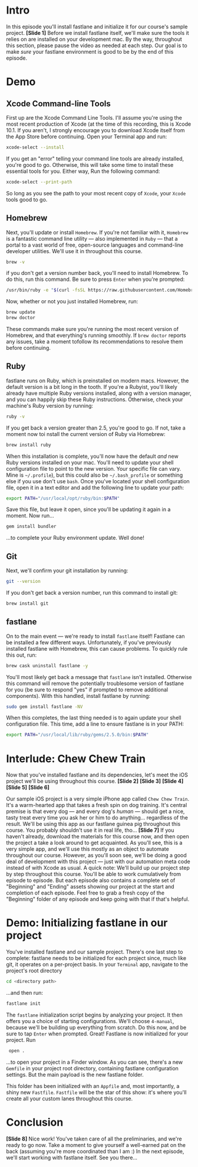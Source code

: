 # Intro
In this episode you'll install fastlane and initialize it for our course's sample project. 
**[Slide 1]** 
Before we install fastlane itself, we'll make sure the tools it relies on are installed on your development mac. By the way, throughout this section, please pause the video as needed at each step. Our goal is to make *sure* your fastlane environment is good to be by the end of this episode.
# Demo
## Xcode Command-line Tools
First up are the Xcode Command Line Tools. I'll assume you're using the most recent production of Xcode (at the time of this recording, this is Xcode 10.1. If you aren't, I strongly encourage you to download Xcode itself from the App Store before continuing. 
Open your Terminal app and run:
```bash
xcode-select --install
```
If you get an "error" telling your command line tools are already installed, you're good to go. Otherwise, this will take some time to install these essential tools for you.
Either way, Run the following command:
```bash
xcode-select --print-path
```
So long as you see the path to your most recent copy of `Xcode`, your `Xcode` tools good to go.
## Homebrew
Next, you'll update or install `Homebrew`. If you're not familiar with it, `Homebrew` is a fantastic command line utility — also implemented in `Ruby` — that a portal to a vast world of free, open-source languages and command-line developer utilities. We'll use it in throughout this course. 
```bash
brew -v
```
if you don't get a version number back, you'll need to install Homebrew. To do this, run this command. Be sure to press `Enter` when you're prompted:
```bash
/usr/bin/ruby -e "$(curl -fsSL https://raw.githubusercontent.com/Homebrew/install/master/install)"
```
Now, whether or not you just installed Homebrew, run:
```bash
brew update
brew doctor
```
These commands make sure you're running the most recent version of Homebrew, and that everything's running smoothly. If `brew doctor` reports any issues, take a moment tofollow its recommendations to resolve them before continuing.
## Ruby
fastlane runs on Ruby, which is preinstalled on modern macs. However, the default version is a bit long in the tooth. If you're a Rubyist, you'll likely already have multiple Ruby versions installed, along with a version manager, and you can happily skip these Ruby instructions.
Otherwise, check your machine's Ruby version by running:
```bash
ruby -v
```
If you get back a version greater than 2.5, you're good to go. If not, take a moment now toi nstall the current version of Ruby via Homebrew:
```bash
brew install ruby
```
When this installation is complete, you'll now have the default *and* new Ruby versions installed on your mac. You'll need to update your shell configuration file to point to the new version. 
Your specific file can vary. Mine is  `~/.profile`), but this could also be `~/.bash_profile` or something else if you use don't use `bash`. Once you've located your shell configuration file, open it in a text editor and add the following line to update your path:
```bash
export PATH="/usr/local/opt/ruby/bin:$PATH"
```
Save this file, but leave it open, since you'll be updating it again in a moment.
Now run… 
```bash
gem install bundler
```
…to complete your Ruby environment update. Well done!
## Git
Next, we'll confirm your git installation by running:
```bash
git --version
```
If you don't get back a version number, run this command to install git:
```bash
brew install git
```
## fastlane
On to the main event — we're ready to install `fastlane` itself!
Fastlane can be installed a few different ways. Unfortunately, if you've previously installed fastlane with Homebrew, this can cause problems. To quickly rule this out, run:
```bash
brew cask uninstall fastlane -y
```
You'll most likely get back a message that `fastlane` isn't installed. Otherwise this command will remove the potentially troublesome version of fastlane for you (be sure to respond "yes" if prompted to remove additional components).
With this handled, install fastlane by running:
```bash
sudo gem install fastlane -NV
```
When this completes, the last thing needed is to again update your shell configuration file. This time, add a line to ensure fastlane is in your PATH:
```bash
export PATH="/usr/local/lib/ruby/gems/2.5.0/bin:$PATH"
```
# Interlude: Chew Chew Train
Now that you've installed fastlane and its dependencies, let's meet the iOS project we'll be using throughout this course. 
**[Slide 2]**  **[Slide 3]** **[Slide 4]** **[Slide 5]** **[Slide 6]** 
<!-- Editor: Please show these 5 slides spaced evenly through the next ¶. Thanks! -->
Our sample iOS project is a very simple iPhone app called `Chew Chew Train`. It's a warm-hearted app that takes a fresh spin on dog training. It's central premise is that every dog — and every dog's *human* — should get a nice, tasty treat every time you ask her or him to do anything… regardless of the result. We'll be using this app as our fastlane guinea pig throughout this course. You probably shouldn't use it in real life, tho…
**[Slide 7]** 
If you haven't already, download the materials for this course now, and then open the project a take a look around to get acquainted. As you'll see, this is a very simple app, and we'll use this mostly as an object to automate throughout our course. However, as you'll soon see, we'll be doing a good deal of development with this project — just with our automation meta code instead of with Xcode as usual.
A quick note: We'll build up our project step by step throughout this course. You'll be able to work cumulatively from episode to episode. But each episode also contains a complete set of "Beginning" and "Ending" assets showing our project at the start and completion of each episode. Feel free to grab a fresh copy of the "Beginning" folder of any episode and keep going with that if that's helpful.
# Demo: Initializing fastlane in our project
You've installed fastlane and our sample project. There's one last step to complete: fastlane needs to be initialized for each project since, much like git, it operates on a per-project basis.
In your `Terminal` app, navigate to the project's root directory
```bash
cd <directory path>
```
…and then run:
```bash
fastlane init
```
The `fastlane` initialization script begins by analyzing your project. It then offers you a choice of starting configurations. We'll choose `4-manual`, because we'll be building up everything from scratch. Do this now, and be sure to tap `Enter` when prompted. 
Great! Fastlane is now initialized for your project. Run
```bash
 open .
```
…to open your project in a Finder window. As you can see, there's a new `Gemfile` in your project root directory, containing fastlane configuration settings. But the main payload is the new fastlane folder. 
<!-- open fastlane folder in Finder -->
This folder has been initialized with an `Appfile` and, most importantly, a shiny new `Fastfile`. `Fastfile` will be the star of this show: it's where you'll create all your custom lanes throughout this course.
# Conclusion
**[Slide 8]** 
Nice work! You've taken care of all the preliminaries, and we're ready to go now. Take a moment to give yourself a well-earned pat on the back (assuming you're more coordinated than I am :) 
In the next episode, we'll start working with fastlane itself. See you there…


